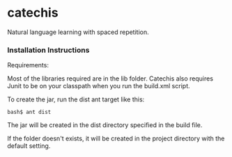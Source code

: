 catechis
========

Natural language learning with spaced repetition.

### Installation Instructions ###

Requirements:

Most of the libraries required are in the lib folder.
Catechis also requires Junit to be on your classpath when you run the build.xml script.

To create the jar, run the dist ant target like this:

<code>bash$ ant dist</code>

The jar will be created in the dist directory specified in the build file.

<property name="dist.dir" location="dist"/>

If the folder doesn't exists, it will be created in the project directory with the default setting.
